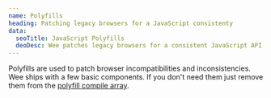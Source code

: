 ```yaml
---
name: Polyfills
heading: Patching legacy browsers for a JavaScript consistenty
data:
  seoTitle: JavaScript Polyfills
  deoDesc: Wee patches legacy browsers for a consistent JavaScript API by using a collection of polyfills to support HTML5, ES5, placeholders, SVGs, and more.
---
```


Polyfills are used to patch browser incompatibilities and inconsistencies. Wee ships with a few basic components. If you don't need them just remove them from the [polyfill compile array](/build/config#project).